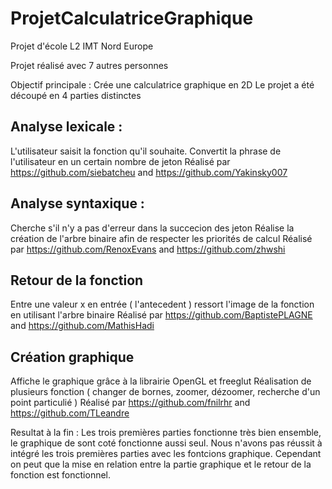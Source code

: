 # ProjetCalculatriceGraphique
Projet d'école L2 IMT Nord Europe 

Projet réalisé avec 7 autres personnes 

Objectif principale : 
Crée une calculatrice graphique en 2D 
Le projet a été découpé en 4 parties distinctes

## Analyse lexicale : 
L'utilisateur saisit la fonction qu'il souhaite.
Convertit la phrase de l'utilisateur en un certain nombre de jeton 
Réalisé par https://github.com/siebatcheu and https://github.com/Yakinsky007

## Analyse syntaxique : 
Cherche s'il n'y a pas d'erreur dans la succecion des jeton 
Réalise la création de l'arbre binaire afin de respecter les priorités de calcul
Réalisé par https://github.com/RenoxEvans and https://github.com/zhwshi

## Retour de la fonction 
Entre une valeur x en entrée ( l'antecedent ) ressort l'image de la fonction en utilisant l'arbre binaire
Réalisé par https://github.com/BaptistePLAGNE and https://github.com/MathisHadi

## Création graphique 
Affiche le graphique grâce à la librairie OpenGL et freeglut 
Réalisation de plusieurs fonction ( changer de bornes, zoomer, dézoomer, recherche d'un point particulié )
Réalisé par https://github.com/fnilrhr and https://github.com/TLeandre

Resultat à la fin : 
Les trois premières parties fonctionne très bien ensemble, le graphique de sont coté fonctionne aussi seul.
Nous n'avons pas réussit à intégré les trois premières parties avec les fontcions graphique. 
Cependant on peut que la mise en relation entre la partie graphique et le retour de la fonction est fonctionnel. 

